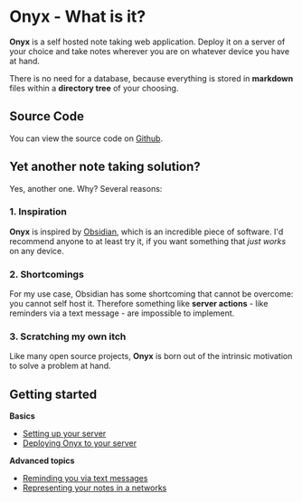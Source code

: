 # Onyx - What is it?

**Onyx** is a self hosted note taking web application. Deploy it on a server of your choice and take notes wherever you are on whatever device you have at hand. 

There is no need for a database, because everything is stored in **markdown** files within a **directory tree** of your choosing.

## Source Code

You can view the source code on [Github](https://github.com/pazifical/onyx).

## Yet another note taking solution?

Yes, another one. Why? Several reasons:

### 1. Inspiration

**Onyx** is inspired by [Obsidian](https://obsidian.md/), which is an incredible piece of software. I'd recommend anyone to at least try it, if you want something that *just works* on any device.

### 2. Shortcomings

For my use case, Obsidian has some shortcoming that cannot be overcome: you cannot self host it. Therefore something like **server actions** - like reminders via a text message - are impossible to implement.

### 3. Scratching my own itch

Like many open source projects, **Onyx** is born out of the intrinsic motivation to solve a problem at hand. 

## Getting started

**Basics**
- [Setting up your server](1.%20Getting%20started/1.1%20Server%20setup.html) 
- [Deploying Onyx to your server](1.%20Getting%20started/1.2%20Deployment.html)

**Advanced topics**
- [Reminding you via text messages](2.%20Advanced%20topics/2.1%20Reminders.html)
- [Representing your notes in a networks](2.%20Advanced%20topics/2.2%20Note%20Network.html)